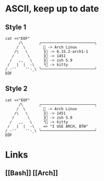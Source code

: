 # ASCII, keep up to date
## Style 1
```
cat <<"EOF"
      /\       ╭────────────────────────╮
     /  \         -> Arch Linux
    /\   \       ├ -> 6.15.2-arch1-1
   /      \      ├󰏗 -> 1451
  /   ,,   \     ├ -> zsh 5.9
 /   |  |  -\    └ -> kitty
/_-''    ''-_\ ╰────────────────────────╯
EOF
```

## Style 2
```
cat <<"EOF"
      /\       ╭────────────────────────╮
     /  \         -> Arch Linux
    /\   \       ├󰏗 -> 1451
   /      \      ├ -> zsh 5.9
  /   ,,   \     └ -> kitty
 /   |  |  -\    => "I USE ARCH, BTW"
/_-''    ''-_\ ╰────────────────────────╯
EOF
```

# Links
## [[Bash]] [[Arch]]